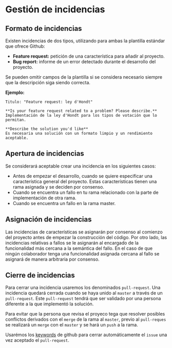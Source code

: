 # Gestión de incidencias
## Formato de incidencias
Existen incidencias de dos tipos, utilizando para ambas la plantilla estándar que ofrece Github:
* **Feature request:** petición de una característica para añadir al proyecto.
* **Bug report:** informe de un error detectado durante el desarrollo del proyecto.

Se pueden omitir campos de la plantilla si se considera necesario siempre que la descripción siga siendo correcta.

**Ejemplo:**
```
Titulo: "Feature request: ley d'Hondt"

**Is your feature request related to a problem? Please describe.**
Implementación de la ley d'Hondt para los tipos de votación que lo permitan.

**Describe the solution you'd like**
Es necesaria una solución con un formato limpio y un rendimiento aceptable.
```
## Apertura de incidencias
Se considerará aceptable crear una incidencia en los siguientes casos:
* Antes de empezar el desarrollo, cuando se quiere especificar una característica general del proyecto. Estas características tienen una rama asignada y se deciden por consenso.
* Cuando se encuentra un fallo en tu rama relacionado con la parte de implementación de otra rama.
* Cuando se encuentra un fallo en la rama master.
## Asignación de incidencias
Las incidencias de características se asignarán por consenso al comienzo del proyecto antes de empezar la construcción del código. Por otro lado, las incidencias relativas a fallos se le asignarán al encargado de la funcionalidad más cercana a la semántica del fallo. En el caso de que ningún colaborador tenga una funcionalidad asignada cercana al fallo se asignará de manera arbitraria por consenso.   
## Cierre de incidencias
Para cerrar una incidencia usaremos los denominados `pull-request`. Una incidencia quedará cerrada cuando se haya unido al `master` a través de un `pull-request`. Este `pull-request` tendrá que ser validado por una persona diferente a la que implementó la solución.

Para evitar que la persona que revisa el proyeco tega que resolver posibles conflictos derivados con el `merge` de la rama al `master`, previo al `pull-reques` se realizará un `merge` con el `master` y se hará un `push` a la rama.

Usarémos los [keywords](https://help.github.com/articles/closing-issues-using-keywords/) de github para cerrar automáticamente el `issue` una vez aceptado el `pull-request`.
